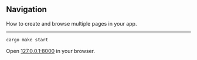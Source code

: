 ## Navigation

How to create and browse multiple pages in your app.

---

```bash
cargo make start
```

Open [127.0.0.1:8000](http://127.0.0.1:8000) in your browser.
